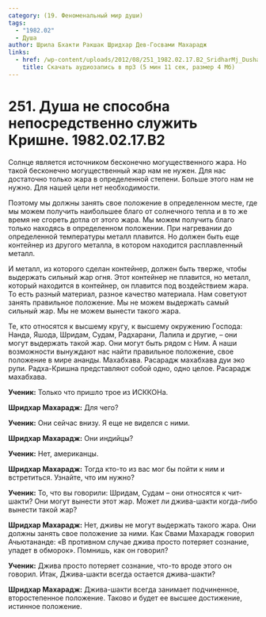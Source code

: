 ```yaml
---
category: (19. Феноменальный мир души)
tags:
  - "1982.02"
  - Душа
author: Шрила Бхакти Ракшак Шридхар Дев-Госвами Махарадж
links:
  - href: /wp-content/uploads/2012/08/251_1982.02.17.B2_SridharMj_Dusha_ne_sposobna_neposredstvenno_slujit_Krishne.mp3
    title: Скачать аудиозапись в mp3 (5 мин 11 сек, размер 4 Мб)
---
```


# 251. Душа не способна непосредственно служить Кришне. 1982.02.17.B2

Солнце является источником бесконечно могущественного жара. Но такой бесконечно могущественный жар нам не нужен. Для нас достаточно только жара в определенной степени. Больше этого нам не нужно. Для нашей цели нет необходимости.

Поэтому мы должны занять свое положение в определенном месте, где мы можем получить наибольшее благо от солнечного тепла и в то же время не сгореть дотла от этого жара. Мы можем получить благо только находясь в определенном положении. При нагревании до определенной температуры металл плавится. Но должен быть еще контейнер из другого металла, в котором находится расплавленный металл.

И металл, из которого сделан контейнер, должен быть тверже, чтобы выдержать сильный жар огня. Этот контейнер не плавится, но металл, который находится в контейнер, он плавится под воздействием жара. То есть разный материал, разное качество материала. Нам советуют занять правильное положение. Мы не можем выдержать самый сильный жар. Мы не можем вынести такого жара.

Те, кто относятся к высшему кругу, к высшему окружению Господа: Нанда, Яшода, Шридам, Судам, Радхарани, Лалила и другие, – они могут выдержать такой жар. Они могут быть рядом с Ним. А наши возможности вынуждают нас найти правильное положение, свое положение в мире ананды. Махабхава. Расарадж махабхава дуи эко рупи. Радха-Кришна представляют собой одно, одно целое. Расарадж махабхава.

**Ученик:** Только что пришло трое из ИСККОНа.

**Шридхар Махарадж:** Для чего?

**Ученик:** Они сейчас внизу. Я еще не виделся с ними.

**Шридхар Махарадж:** Они индийцы?

**Ученик:** Нет, американцы.

**Шридхар Махарадж:** Тогда кто-то из вас мог бы пойти к ним и встретиться. Узнайте, что им нужно?

**Ученик:** То, что вы говорили: Шридам, Судам – они относятся к чит-шакти? Они могут вынести этот жар. Может ли джива-шакти когда-либо вынести такой жар?

**Шридхар Махарадж:** Нет, дживы не могут выдержать такого жара. Они должны занять свое положение за ними. Как Свами Махарадж говорил Ачьютананде: «В противном случае джива просто потеряет сознание, упадет в обморок». Помнишь, как он говорил?

**Ученик:** Джива просто потеряет сознание, что-то вроде этого он говорил. Итак, Джива-шакти всегда остается джива-шакти?

**Шридхар Махарадж:** Джива-шакти всегда занимает подчиненное, второстепенное положение. Таково и будет ее высшее достижение, истинное положение.

